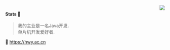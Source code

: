 <img align="right" src="https://github-readme-stats.vercel.app/api?username=HWYWL&show_icons=true&icon_color=805AD5&text_color=718096&bg_color=ffffff&hide_title=true" />

#### Stats 👏

> 我的主业是一名Java开发.  
> 单片机开发爱好者.

🔗 https://hwy.ac.cn

